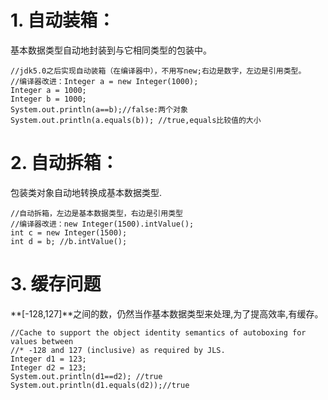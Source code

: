 # 1. 自动装箱：
  基本数据类型自动地封装到与它相同类型的包装中。
```
//jdk5.0之后实现自动装箱（在编译器中），不用写new;右边是数字，左边是引用类型。
//编译器改进：Integer a = new Integer(1000);
Integer a = 1000; 
Integer b = 1000;
System.out.println(a==b);//false:两个对象
System.out.println(a.equals(b)); //true,equals比较值的大小
```

# 2. 自动拆箱：
  包装类对象自动地转换成基本数据类型.
```
//自动拆箱，左边是基本数据类型，右边是引用类型
//编译器改进：new Integer(1500).intValue();
int c = new Integer(1500);
int d = b; //b.intValue();
```


# 3. 缓存问题
**[-128,127]**之间的数，仍然当作基本数据类型来处理,为了提高效率,有缓存。
```
//Cache to support the object identity semantics of autoboxing for values between
//* -128 and 127 (inclusive) as required by JLS.
Integer d1 = 123;  
Integer d2 = 123;
System.out.println(d1==d2); //true
System.out.println(d1.equals(d2));//true
```
